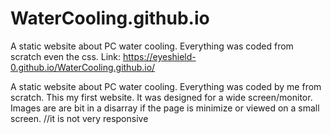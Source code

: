 # WaterCooling.github.io
A static website about PC water cooling. Everything was coded from scratch even the css. Link: https://eyeshield-0.github.io/WaterCooling.github.io/

A static website about PC water cooling. Everything was coded by me from scratch. This my first website. 
It was designed for a wide screen/monitor. Images are are bit in a disarray if the page is minimize or viewed on a small screen. 
//it is not very responsive 


